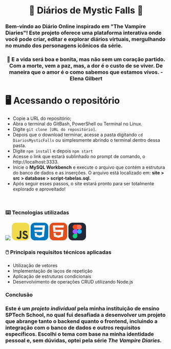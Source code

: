 
<h1 align=center>📖 Diários de Mystic Falls 📖</h1>

### Bem-vindo ao Diário Online inspirado em "The Vampire Diaries"! Este projeto oferece uma plataforma interativa onde você pode criar, editar e explorar diários virtuais, mergulhando no mundo dos personagens icônicos da série.

<h3 align=center>🌙 E a vida será boa e bonita, mas não sem um coração partido. Com a morte, vem a paz, mas, a dor é o custo de se viver. De maneira que o amor é o como sabemos que estamos vivos.
- Elena Gilbert </h3>


# 🖥️ Acessando o repositório

- Copie a URL do repositório;
- Abra o terminal do GitBash, PowerShell ou Terminal no Linux.
- Digite `git clone [URL do repositório]`.
- Depois que o download terminar, acesse a pasta digitando `cd DiariosMysticFalls` ou simplesmente abrindo o terminal dentro dessa pasta.
- Digite ``` npm install ``` e depois ``` npm start ```
- Acesse o link que estará sublinhado no prompt de comando, o http://localhost:3333.
- Inicie o **MySQL Workbench** e execute o arquivo que contém a estrutura do banco de dados e as inserções. O arquivo está localizado em:  **site > src > database > script-tabelas.sql.**
- Após seguir esses passos, o site estará pronto para ser totalmente explorado e aproveitado!

<br>

### ⌨️ Tecnologias utilizadas

<div display=flex>
  <img src="https://teamextension.com.br/dist/img/skills/nodejs_og.webp" width=80px>
  <img src="https://raw.githubusercontent.com/tandpfun/skill-icons/d1c752b99bb25a0e5aa363bae1db2809173ee966/icons/JavaScript.svg" width=55px>
  <img src="https://raw.githubusercontent.com/tandpfun/skill-icons/d1c752b99bb25a0e5aa363bae1db2809173ee966/icons/CSS.svg" width=55px>
  <img src="https://raw.githubusercontent.com/tandpfun/skill-icons/d1c752b99bb25a0e5aa363bae1db2809173ee966/icons/HTML.svg" width=55px>
  <img src="https://raw.githubusercontent.com/tandpfun/skill-icons/d1c752b99bb25a0e5aa363bae1db2809173ee966/icons/Figma-Dark.svg" width=55px>
</div>


### 🖱️ Principais requisitos técnicos aplicadas

-  Utilização de vetores
-  Implementação de laços de repetição
-  Aplicação de estruturas condicionais
-  Desenvolvimento de operações CRUD utilizando Node.js

### Conclusão

### Este é um *projeto individual* pela minha instituição de ensino SPTech School, no qual fui desafiada a desenvolver um projeto que abrange tanto o backend quanto o frontend, incluindo a integração com o banco de dados e outros requisitos específicos. Escolhi o tema com base na minha identidade pessoal e, sem dúvidas, optei pela série *The Vampire Diaries.*


